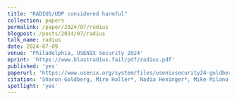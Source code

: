 ```yaml
---
title: "RADIUS/UDP considered harmful"
collection: papers
permalink: /paper/2024/07/radius
blogpost: /posts/2024/07/radius
talk_name: radius
date: 2024-07-09
venue: 'Philadelphia, USENIX Security 2024'
eprint: 'https://www.blastradius.fail/pdf/radius.pdf'
published: 'yes'
paperurl: 'https://www.usenix.org/system/files/usenixsecurity24-goldberg.pdf'
citation: 'Sharon Goldberg, Miro Haller*, Nadia Heninger*, Mike Milano, Dan Shumow, Marc Stevens, Adam Suhl*. (2024). &quot;RADIUS/UDP considered harmful&quot;. <i>USENIX Security 2024</i>'
spotlight: 'yes'
---
```

